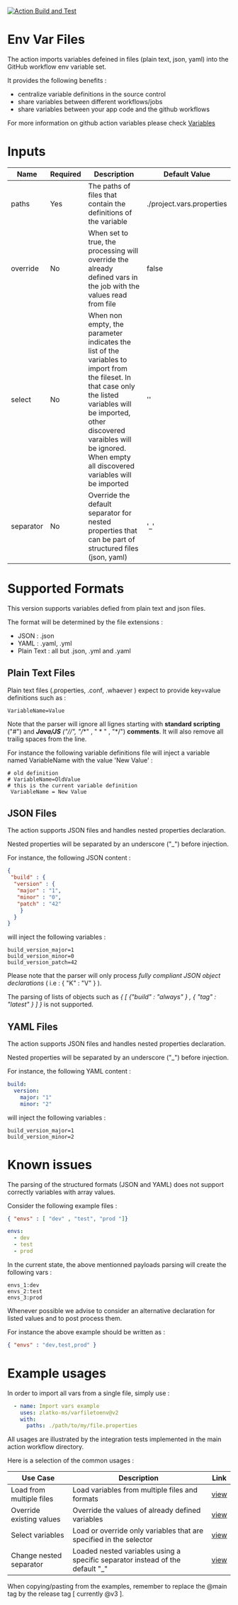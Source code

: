[![Action Build and Test](https://github.com/zlatko-ms/envarfiles/actions/workflows/buildtest.yml/badge.svg)](https://github.com/zlatko-ms/envarfiles/actions/workflows/buildtest.yml)

# Env Var Files

The action imports variables defeined in files (plain text, json, yaml) into the GitHub workflow env variable set. 

It provides the following benefits : 

* centralize variable definitions in the source control
* share variables between different workflows/jobs 
* share variables between your app code and the github workflows

For more information on github action variables please check [Variables](https://docs.github.com/en/actions/learn-github-actions/variables) 

# Inputs

| Name      | Required | Description                                                                                     | Default Value             |
| --------- | -------- | ------------------------------------------------------------------------------------------------| ------------------------- |
| paths     | Yes      | The paths of files that contain the definitions of the variable                                 | ./project.vars.properties |
| override  | No       | When set to true, the processing will override the already defined vars in the job with the values read from file  | false |
| select    | No       | When non empty, the parameter indicates the list of the variables to import from the fileset. In that case only the listed variables will be imported, other discovered varaibles will be ignored. When empty all discovered variables will be imported | '' |
| separator | No       | Override the default separator for nested properties that can be part of structured files (json, yaml) | '_' |

# Supported Formats

This version supports variables defied from plain text and json files.

The format will be determined by the file extensions : 
* JSON : .json
* YAML : .yaml, .yml
* Plain Text : all but .json, .yml and .yaml

## Plain Text Files

Plain text files (.properties, .conf, .whaever ) expect to provide key=value definitions such as : 

```
VariableName=Value
```

Note that the parser will ignore all lignes starting with **standard scripting** ("#") and ***Java/JS** ("//", "/**" , " * " , "*/") **comments**. It will also remove all trailig spaces from the line.

For instance the following variable definitions file will inject a variable named VariableName with the value 'New Value' :

```
# old definition
# VariableName=OldValue
# this is the current variable definition
 VariableName = New Value
```

## JSON Files

The action supports JSON files and handles nested properties declaration. 

Nested properties will be separated by an underscore ("_") before injection.

For instance, the following JSON content : 

```json
{ 
 "build" : { 
  "version" : {
   "major" : "1",
   "minor" : "0",
   "patch" : "42"
    }
  }
}
```
will inject the following variables : 

```
build_version_major=1
build_version_minor=0
build_version_patch=42
```

Please note that the parser will only process *fully compliant JSON object declarations* ( i.e : { "K" : "V" } ).

The parsing of lists of objects such as *{ [ {"build" : "always" } , { "tag" : "latest" } ] }* is not supported.

## YAML Files

The action supports JSON files and handles nested properties declaration. 

Nested properties will be separated by an underscore ("_") before injection.


For instance, the following YAML content : 

```yaml
build:
  version:
    major: "1"
    minor: "2"
```
will inject the following variables : 

```
build_version_major=1
build_version_minor=2
```

# Known issues

The parsing of the structured formats (JSON and YAML) does not support correctly variables with array values.

Consider the following example files : 

```json
{ "envs" : [ "dev" , "test", "prod "]}
```

```yaml
envs:
  - dev
  - test
  - prod
```

In the current state, the above mentionned payloads parsing will create the following vars : 

```
envs_1:dev
envs_2:test
envs_3:prod
```

Whenever possible we advise to consider an alternative declaration for listed values and to post process them. 

For instance the above example should be written as :  

```json
{ "envs" : "dev,test,prod" }
```

# Example usages 

In order to import all vars from a single file, simply use : 

```yaml
  - name: Import vars example
    uses: zlatko-ms/varfiletoenv@v2
    with:
      paths: ./path/to/my/file.properties
```

All usages are illustrated by the integration tests implemented in the main action workflow directory.

Here is a selection of the common usages : 


| Use Case                 | Description                                                                   | Link     |
| ------------------------ | ----------------------------------------------------------------------------- |----------|
| Load from multiple files | Load variables from multiple files and formats                                | [view](.github/workflows/it-multiformat.yml?plain=1#L18-L24)
| Override existing values | Override the values of already defined variables                              | [view](.github/workflows/it-override.yml?plain=1#L22-L29)
| Select variables         | Load or override only variables that are specified in the selector            | [view](.github/workflows/it-select.yml?plain=1#L17-L28)
| Change nested separator  | Loaded nested variables using a specific separator instead of the default "_"  | [view](.github/workflows/it-separator.yml?plain=1#L18-L24)

When copying/pasting from the examples, remember to replace the @main tag by the release tag [ currently @v3 ].
